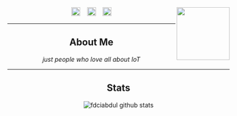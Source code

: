 <img src="https://avatars3.githubusercontent.com/u/31664438?s=460&u=f6e9b3065614ae844688db7598de023d69882b89&v=4" width="120" height="120" align="right">

<center>
<a href="https://fb.me/fdciabdul"><img src="https://image.flaticon.com/icons/svg/174/174848.svg" alt="alt text" width="20" height="20"></a>      &nbsp;&nbsp;   <a href="https://instagram.com/fdciabdul"><img src="https://image.flaticon.com/icons/svg/174/174855.svg" alt="alt text" width="20" height="20"></a>
 &nbsp;&nbsp; 
<a href="https://pinterest.com/fdciabdul"><img src="https://image.flaticon.com/icons/svg/174/174863.svg" alt="alt text" width="20" height="20"></a>



___

## **About Me**

_just people who love all about IoT_
___
## **Stats**
![fdciabdul github stats](https://github-readme-stats.vercel.app/api?username=noxlaw&show_icons=true&title_color=000&icon_color=79ff97&text_color=000)
